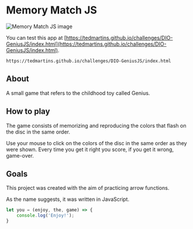 # Memory Match JS

![Memory Match JS image](./assets/img/memory.png)

You can test this app at [https://tedmartins.github.io/challenges/DIO-GeniusJS/index.html](https://tedmartins.github.io/challenges/DIO-GeniusJS/index.html).

```
https://tedmartins.github.io/challenges/DIO-GeniusJS/index.html
```

## About

A small game that refers to the childhood toy called Genius.

## How to play

The game consists of memorizing and reproducing the colors that flash on the disc in the same order. 

Use your mouse to click on the colors of the disc in the same order as they were shown. Every time you get it right you score, if you get it wrong, game-over.

## Goals

This project was created with the aim of practicing arrow functions.

As the name suggests, it was written in JavaScript.

```javascript
let you = (enjoy, the, game) => {
    console.log('Enjoy!');
}
```
